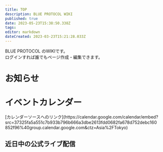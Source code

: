 ```yaml
---
title: TOP
description: BLUE PROTOCOL WIKI
published: true
date: 2023-05-23T15:38:50.338Z
tags: 
editor: markdown
dateCreated: 2023-03-23T15:21:28.033Z
---
```


BLUE PROTOCOL のWIKIです。  
ログインすれば誰でもページ作成・編集できます。

# お知らせ
<div id="news"></div>

# イベントカレンダー
<div id="calendar"></div>
[カレンダーソースへのリンク](https://calendar.google.com/calendar/embed?src=37325fa5a551c7b933b796b666a3dbe2613fdd0682fa678d752debc160852f96%40group.calendar.google.com&ctz=Asia%2FTokyo)

## 近日中の公式ライブ配信
<div id="live"></div>